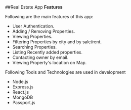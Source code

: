 ##Real Estate App
**Features**

Following are the main features of this app:

* User Authentication.
* Adding / Removing Properties.
* Viewing Properties.
* Filtering Properties by city and by sale/rent.
* Searching Properties.
* Listing Recently added properties.
* Contacting owner by email.
* Viewing Property's location on Map.


Following Tools and Technologies are used in development

* Node.js
* Express.js
* React.js
* MongoDB
* Passport.js

